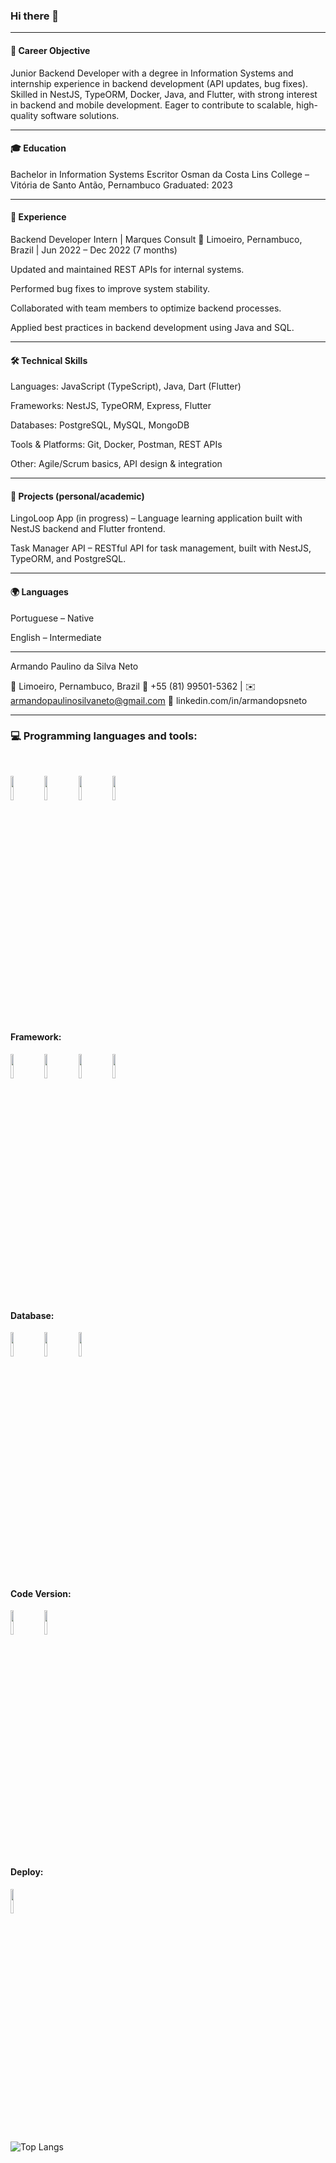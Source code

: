 ### Hi there 👋

---

#### 🎯 Career Objective

Junior Backend Developer with a degree in Information Systems and internship experience in backend development (API updates, bug fixes). Skilled in NestJS, TypeORM, Docker, Java, and Flutter, with strong interest in backend and mobile development. Eager to contribute to scalable, high-quality software solutions.


---

#### 🎓 Education

Bachelor in Information Systems
Escritor Osman da Costa Lins College – Vitória de Santo Antão, Pernambuco
Graduated: 2023


---

#### 💼 Experience

Backend Developer Intern | Marques Consult
📍 Limoeiro, Pernambuco, Brazil | Jun 2022 – Dec 2022 (7 months)

Updated and maintained REST APIs for internal systems.

Performed bug fixes to improve system stability.

Collaborated with team members to optimize backend processes.

Applied best practices in backend development using Java and SQL.



---

#### 🛠️ Technical Skills

Languages: JavaScript (TypeScript), Java, Dart (Flutter)

Frameworks: NestJS, TypeORM, Express, Flutter

Databases: PostgreSQL, MySQL, MongoDB

Tools & Platforms: Git, Docker, Postman, REST APIs

Other: Agile/Scrum basics, API design & integration



---

#### 📱 Projects (personal/academic)

LingoLoop App (in progress) – Language learning application built with NestJS backend and Flutter frontend.

Task Manager API – RESTful API for task management, built with NestJS, TypeORM, and PostgreSQL.



---

#### 🌍 Languages

Portuguese – Native

English – Intermediate



---

Armando Paulino da Silva Neto

📍 Limoeiro, Pernambuco, Brazil
📱 +55 (81) 99501-5362 | ✉️ armandopaulinosilvaneto@gmail.com
🔗 linkedin.com/in/armandopsneto



---
### :computer: Programming languages and tools:
<br/>
<p>

<code><img width="10%" src="https://www.vectorlogo.zone/logos/java/java-ar21.svg"></code>
<code><img width="10%" src="https://www.vectorlogo.zone/logos/kotlinlang/kotlinlang-ar21.svg"></code>
<code><img width="10%" src="https://www.vectorlogo.zone/logos/android/android-ar21.svg"></code>
<code><img width="10%" src="https://www.vectorlogo.zone/logos/javascript/javascript-ar21.svg"></code>
<br/>
#### Framework: 

<code><img width="10%" src="https://www.vectorlogo.zone/logos/springio/springio-ar21.svg"></code>
<code><img width="10%" src="https://www.vectorlogo.zone/logos/getbootstrap/getbootstrap-ar21.svg"></code>
<code><img width="10%" src="https://www.vectorlogo.zone/logos/hibernate/hibernate-ar21.svg"></code>
<code><img width="10%" src="https://www.vectorlogo.zone/logos/json/json-ar21.svg"></code>
<br/>  
#### Database:

<code><img width="10%" src="https://www.vectorlogo.zone/logos/mysql/mysql-ar21.svg"></code>
<code><img width="10%" src="https://www.vectorlogo.zone/logos/sqlite/sqlite-ar21.svg"></code>
<code><img width="10%" src="https://www.vectorlogo.zone/logos/postgresql/postgresql-ar21.svg"></code>
<br/>
#### Code Version:
  
<code><img width="10%" src="https://www.vectorlogo.zone/logos/git-scm/git-scm-ar21.svg"></code>
<code><img width="10%" src="https://www.vectorlogo.zone/logos/github/github-ar21.svg"></code>
<br/>
#### Deploy:
 
<code><img width="10%" src="https://www.vectorlogo.zone/logos/heroku/heroku-ar21.svg"></code>

![Top Langs](https://github-readme-stats.vercel.app/api/top-langs/?username=ArmandoPaulinoNeto&hide=TeX&layout=compact)
</p>
